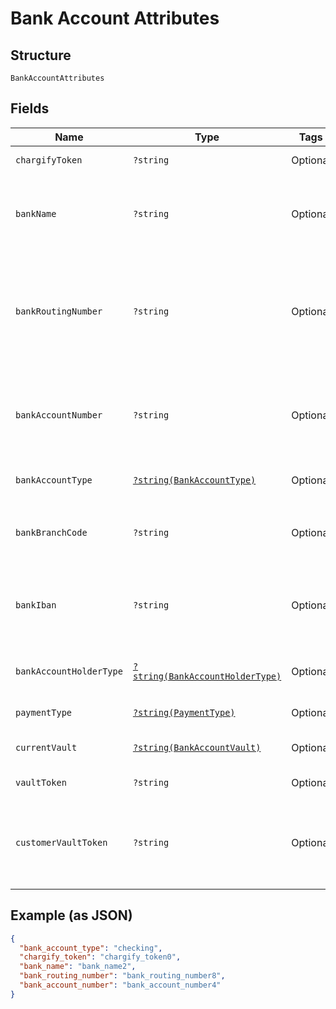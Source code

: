 
# Bank Account Attributes

## Structure

`BankAccountAttributes`

## Fields

| Name | Type | Tags | Description | Getter | Setter |
|  --- | --- | --- | --- | --- | --- |
| `chargifyToken` | `?string` | Optional | - | getChargifyToken(): ?string | setChargifyToken(?string chargifyToken): void |
| `bankName` | `?string` | Optional | (Required when creating a subscription with ACH or GoCardless) The name of the bank where the customer’s account resides | getBankName(): ?string | setBankName(?string bankName): void |
| `bankRoutingNumber` | `?string` | Optional | (Required when creating a subscription with ACH. Optional when creating a subscription with GoCardless). The routing number of the bank. It becomes bank_code while passing via GoCardless API | getBankRoutingNumber(): ?string | setBankRoutingNumber(?string bankRoutingNumber): void |
| `bankAccountNumber` | `?string` | Optional | (Required when creating a subscription with ACH. Required when creating a subscription with GoCardless and bank_iban is blank) The customerʼs bank account number | getBankAccountNumber(): ?string | setBankAccountNumber(?string bankAccountNumber): void |
| `bankAccountType` | [`?string(BankAccountType)`](../../doc/models/bank-account-type.md) | Optional | Defaults to checking<br>**Default**: `BankAccountType::CHECKING` | getBankAccountType(): ?string | setBankAccountType(?string bankAccountType): void |
| `bankBranchCode` | `?string` | Optional | (Optional when creating a subscription with GoCardless) Branch code. Alternatively, an IBAN can be provided | getBankBranchCode(): ?string | setBankBranchCode(?string bankBranchCode): void |
| `bankIban` | `?string` | Optional | (Optional when creating a subscription with GoCardless). International Bank Account Number. Alternatively, local bank details can be provided | getBankIban(): ?string | setBankIban(?string bankIban): void |
| `bankAccountHolderType` | [`?string(BankAccountHolderType)`](../../doc/models/bank-account-holder-type.md) | Optional | Defaults to personal | getBankAccountHolderType(): ?string | setBankAccountHolderType(?string bankAccountHolderType): void |
| `paymentType` | [`?string(PaymentType)`](../../doc/models/payment-type.md) | Optional | - | getPaymentType(): ?string | setPaymentType(?string paymentType): void |
| `currentVault` | [`?string(BankAccountVault)`](../../doc/models/bank-account-vault.md) | Optional | The vault that stores the payment profile with the provided vault_token. | getCurrentVault(): ?string | setCurrentVault(?string currentVault): void |
| `vaultToken` | `?string` | Optional | - | getVaultToken(): ?string | setVaultToken(?string vaultToken): void |
| `customerVaultToken` | `?string` | Optional | (only for Authorize.Net CIM storage or Square) The customerProfileId for the owner of the customerPaymentProfileId provided as the vault_token | getCustomerVaultToken(): ?string | setCustomerVaultToken(?string customerVaultToken): void |

## Example (as JSON)

```json
{
  "bank_account_type": "checking",
  "chargify_token": "chargify_token0",
  "bank_name": "bank_name2",
  "bank_routing_number": "bank_routing_number8",
  "bank_account_number": "bank_account_number4"
}
```

